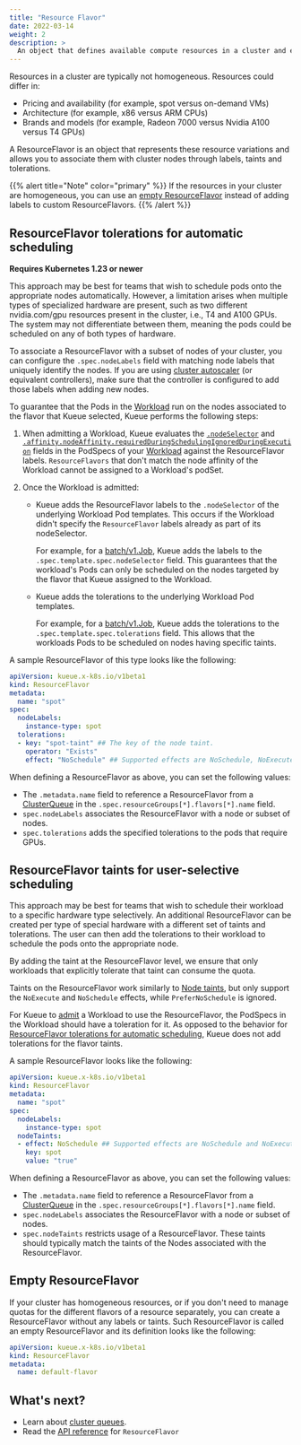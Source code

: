 ```yaml
---
title: "Resource Flavor"
date: 2022-03-14
weight: 2
description: >
  An object that defines available compute resources in a cluster and enables fine-grained resource management by associating workloads with specific node types.
---
```


Resources in a cluster are typically not homogeneous. Resources could differ in:

- Pricing and availability (for example, spot versus on-demand VMs)
- Architecture (for example, x86 versus ARM CPUs)
- Brands and models (for example, Radeon 7000 versus Nvidia A100 versus T4 GPUs)

A ResourceFlavor is an object that represents these resource variations and allows you to associate them with cluster nodes through labels, taints and tolerations.

{{% alert title="Note" color="primary" %}}
If the resources in your cluster are homogeneous, you can use an [empty ResourceFlavor](#empty-resourceflavor) instead of adding labels to custom ResourceFlavors.
{{% /alert %}}

## ResourceFlavor tolerations for automatic scheduling

**Requires Kubernetes 1.23 or newer**

This approach may be best for teams that wish to schedule pods onto the appropriate nodes automatically. However, a limitation arises when multiple types of specialized hardware are present, such as two different nvidia.com/gpu resources present in the cluster, i.e., T4 and A100 GPUs. The system may not differentiate between them, meaning the pods could be scheduled on any of both types of hardware.

To associate a ResourceFlavor with a subset of nodes of your cluster, you can configure the `.spec.nodeLabels` field with matching node labels that uniquely identify the nodes. If you are using [cluster autoscaler](https://github.com/kubernetes/autoscaler/tree/master/cluster-autoscaler) (or equivalent controllers), make sure that the controller is configured to add those labels when adding new nodes.

To guarantee that the Pods in the [Workload](/docs/concepts/workload) run on the nodes associated to the flavor that Kueue selected, Kueue performs the following steps:

1. When admitting a Workload, Kueue evaluates the [`.nodeSelector`](https://kubernetes.io/docs/concepts/scheduling-eviction/assign-pod-node/#nodeselector) and [`.affinity.nodeAffinity.requiredDuringSchedulingIgnoredDuringExecution`](https://kubernetes.io/docs/concepts/scheduling-eviction/assign-pod-node/#node-affinity) fields in the PodSpecs of your [Workload](/docs/concepts/workload) against the ResourceFlavor labels. `ResourceFlavors` that don't match the node affinity of the Workload cannot be assigned to a Workload's podSet.


2. Once the Workload is admitted:
   - Kueue adds the ResourceFlavor labels to the `.nodeSelector` of the underlying Workload Pod templates. This occurs if the Workload didn't specify the `ResourceFlavor` labels already as part of its nodeSelector.

     For example, for a [batch/v1.Job](https://kubernetes.io/docs/concepts/workloads/controllers/job/), Kueue adds the labels to the `.spec.template.spec.nodeSelector` field. This guarantees that the workload's Pods can only be scheduled on the nodes targeted by the flavor that Kueue assigned to the Workload.

   - Kueue adds the tolerations to the underlying Workload Pod templates.

     For example, for a [batch/v1.Job](https://kubernetes.io/docs/concepts/workloads/controllers/job/), Kueue adds the tolerations to the `.spec.template.spec.tolerations` field. This allows that the workloads Pods to be scheduled on nodes having specific taints.

A sample ResourceFlavor of this type looks like the following:

```yaml
apiVersion: kueue.x-k8s.io/v1beta1
kind: ResourceFlavor
metadata:
  name: "spot"
spec:
  nodeLabels:
    instance-type: spot
  tolerations:
  - key: "spot-taint" ## The key of the node taint.
    operator: "Exists"
    effect: "NoSchedule" ## Supported effects are NoSchedule, NoExecute, and PreferNoSchedule.
```

When defining a ResourceFlavor as above, you can set the following values:
- The `.metadata.name` field to reference a ResourceFlavor from a [ClusterQueue](/docs/concepts/cluster_queue) in the `.spec.resourceGroups[*].flavors[*].name` field.
- `spec.nodeLabels` associates the ResourceFlavor with a node or subset of nodes.
- `spec.tolerations` adds the specified tolerations to the pods that require GPUs.


## ResourceFlavor taints for user-selective scheduling

This approach may be best for teams that wish to schedule their workload to a specific hardware type selectively. An additional ResourceFlavor can be created per type of special hardware with a different set of taints and tolerations. The user can then add the tolerations to their workload to schedule the pods onto the appropriate node.

By adding the taint at the ResourceFlavor level, we ensure that only workloads that explicitly tolerate that taint can consume the quota.

Taints on the ResourceFlavor work similarly to [Node taints](https://kubernetes.io/docs/concepts/scheduling-eviction/taint-and-toleration/),
but only support the `NoExecute` and `NoSchedule` effects, while `PreferNoSchedule` is ignored.

For Kueue to [admit](/docs/concepts#admission) a Workload to use the ResourceFlavor, the PodSpecs in the Workload should have a toleration for it. As opposed to the behavior for [ResourceFlavor tolerations for automatic scheduling](#ResourceFlavor-tolerations-for-automatic-scheduling), Kueue does not add tolerations for the flavor taints.

A sample ResourceFlavor looks like the following:

```yaml
apiVersion: kueue.x-k8s.io/v1beta1
kind: ResourceFlavor
metadata:
  name: "spot"
spec:
  nodeLabels:
    instance-type: spot
  nodeTaints:
  - effect: NoSchedule ## Supported effects are NoSchedule and NoExecute, while PreferNoSchedule is ignored.
    key: spot
    value: "true"
```

When defining a ResourceFlavor as above, you can set the following values:
- The `.metadata.name` field to reference a ResourceFlavor from a [ClusterQueue](/docs/concepts/cluster_queue) in the `.spec.resourceGroups[*].flavors[*].name` field.
- `spec.nodeLabels` associates the ResourceFlavor with a node or subset of nodes.
- `spec.nodeTaints` restricts usage of a ResourceFlavor. These taints should typically match the taints of the Nodes associated with the ResourceFlavor.

## Empty ResourceFlavor

If your cluster has homogeneous resources, or if you don't need to manage quotas for the different flavors of a resource separately, you can create a ResourceFlavor without any labels or taints. Such ResourceFlavor is called an empty ResourceFlavor and its definition looks like the following:

```yaml
apiVersion: kueue.x-k8s.io/v1beta1
kind: ResourceFlavor
metadata:
  name: default-flavor
```

## What's next?

- Learn about [cluster queues](/docs/concepts/cluster_queue).
- Read the [API reference](/docs/reference/kueue.v1beta1/#kueue-x-k8s-io-v1beta1-ResourceFlavor) for `ResourceFlavor`
